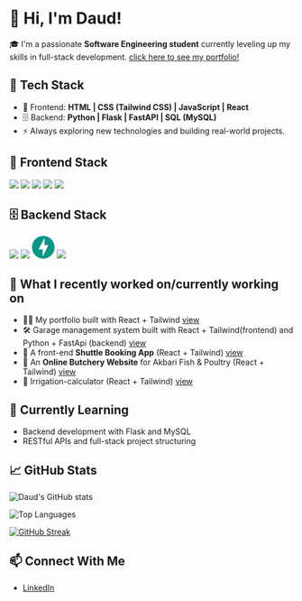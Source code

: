 # 👋 Hi, I'm Daud!

🎓 I'm a passionate **Software Engineering student** currently leveling up my skills in full-stack development.
[click here to see my portfolio!](https://daud-portfolio-nu.vercel.app/)

## 🚀 Tech Stack
- 🎨 Frontend: **HTML | CSS (Tailwind CSS) | JavaScript | React**
- 🗄️ Backend: **Python | Flask | FastAPI | SQL (MySQL)**
- ⚡ Always exploring new technologies and building real-world projects.

## 🎨 Frontend Stack
<p align="left">
  <img src="https://cdn.jsdelivr.net/gh/devicons/devicon/icons/html5/html5-original.svg" width="40px" />
  <img src="https://cdn.jsdelivr.net/gh/devicons/devicon/icons/css3/css3-original.svg" width="40px" />
  <img src="https://upload.wikimedia.org/wikipedia/commons/d/d5/Tailwind_CSS_Logo.svg" width="40px"/>
  <img src="https://cdn.jsdelivr.net/gh/devicons/devicon/icons/javascript/javascript-original.svg" width="40px" />
  <img src="https://cdn.jsdelivr.net/gh/devicons/devicon/icons/react/react-original.svg" width="40px" />
</p>

## 🗄️ Backend Stack
<p>
  <img src="https://cdn.jsdelivr.net/gh/devicons/devicon/icons/python/python-original.svg" width="40px" />
  <img src="https://cdn.jsdelivr.net/gh/devicons/devicon/icons/flask/flask-original.svg" width="40px" />
  <img src="https://github.com/devicons/devicon/blob/master/icons/fastapi/fastapi-original.svg" width="40px" />
  <img src="https://cdn.jsdelivr.net/gh/devicons/devicon/icons/mysql/mysql-original.svg" width="40px" />
</p>


## 🎯 What I recently worked on/currently working on
- 👨‍💻 My portfolio built with React + Tailwind [view](https://daud-portfolio-nu.vercel.app/)
- 🛠️ Garage management system built with React + Tailwind(frontend) and Python + FastApi (backend) [view](https://garage-app-pi.vercel.app/)
- 🚌 A front-end **Shuttle Booking App** (React + Tailwind) [view](https://project-phase-2-kappa.vercel.app/)
- 🍗 An **Online Butchery Website** for Akbari Fish & Poultry (React + Tailwind) [view](https://akbari-fish-poultry.vercel.app/)
- 🌱 Irrigation-calculator (React + Tailwind) [view](https://irrigation-calculator-chi.vercel.app/)

## 🌱 Currently Learning
- Backend development with Flask and MySQL
- RESTful APIs and full-stack project structuring

## 📈 GitHub Stats
![Daud's GitHub stats](https://github-readme-stats.vercel.app/api?username=DaudElmoge&show_icons=true&theme=radical)

![Top Languages](https://github-readme-stats.vercel.app/api/top-langs/?username=DaudElmoge&layout=compact&theme=tokyonight)

[![GitHub Streak](https://streak-stats.demolab.com?user=DaudElmoge&theme=radical&border_radius=10)](https://git.io/streak-stats)

## 📫 Connect With Me
- [LinkedIn](https://www.linkedin.com/in/daud-abdiwahab-elmoge/)


